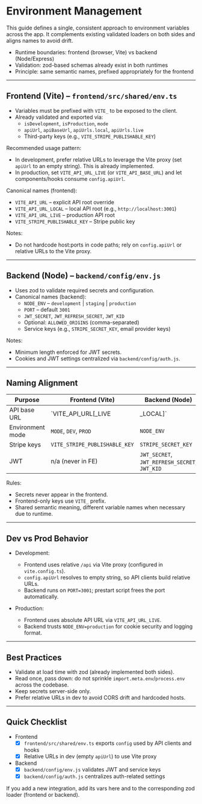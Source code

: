 # Environment Management

This guide defines a single, consistent approach to environment variables across the app. It complements existing validated loaders on both sides and aligns names to avoid drift.

- Runtime boundaries: frontend (browser, Vite) vs backend (Node/Express)
- Validation: zod-based schemas already exist in both runtimes
- Principle: same semantic names, prefixed appropriately for the frontend

---

## Frontend (Vite) – `frontend/src/shared/env.ts`
- Variables must be prefixed with `VITE_` to be exposed to the client.
- Already validated and exported via:
  - `isDevelopment`, `isProduction`, `mode`
  - `apiUrl`, `apiBaseUrl`, `apiUrls.local`, `apiUrls.live`
  - Third-party keys (e.g., `VITE_STRIPE_PUBLISHABLE_KEY`)

Recommended usage pattern:
- In development, prefer relative URLs to leverage the Vite proxy (set `apiUrl` to an empty string). This is already implemented.
- In production, set `VITE_API_URL_LIVE` (or `VITE_API_BASE_URL`) and let components/hooks consume `config.apiUrl`.

Canonical names (frontend):
- `VITE_API_URL` – explicit API root override
- `VITE_API_URL_LOCAL` – local API root (e.g., `http://localhost:3001`)
- `VITE_API_URL_LIVE` – production API root
- `VITE_STRIPE_PUBLISHABLE_KEY` – Stripe public key

Notes:
- Do not hardcode host:ports in code paths; rely on `config.apiUrl` or relative URLs to the Vite proxy.

---

## Backend (Node) – `backend/config/env.js`
- Uses zod to validate required secrets and configuration.
- Canonical names (backend):
  - `NODE_ENV` – `development` | `staging` | `production`
  - `PORT` – default `3001`
  - `JWT_SECRET`, `JWT_REFRESH_SECRET`, `JWT_KID`
  - Optional: `ALLOWED_ORIGINS` (comma-separated)
  - Service keys (e.g., `STRIPE_SECRET_KEY`, email provider keys)

Notes:
- Minimum length enforced for JWT secrets.
- Cookies and JWT settings centralized via `backend/config/auth.js`.

---

## Naming Alignment

| Purpose                  | Frontend (Vite)             | Backend (Node)           |
|--------------------------|-----------------------------|--------------------------|
| API base URL             | `VITE_API_URL[_LIVE|_LOCAL]`| `PORT`, ingress maps URL |
| Environment mode         | `MODE`, `DEV`, `PROD`       | `NODE_ENV`               |
| Stripe keys              | `VITE_STRIPE_PUBLISHABLE_KEY`| `STRIPE_SECRET_KEY`     |
| JWT                      | n/a (never in FE)           | `JWT_SECRET`, `JWT_REFRESH_SECRET`, `JWT_KID` |

Rules:
- Secrets never appear in the frontend.
- Frontend-only keys use `VITE_` prefix.
- Shared semantic meaning, different variable names when necessary due to runtime.

---

## Dev vs Prod Behavior

- Development:
  - Frontend uses relative `/api` via Vite proxy (configured in `vite.config.ts`).
  - `config.apiUrl` resolves to empty string, so API clients build relative URLs.
  - Backend runs on `PORT=3001`; prestart script frees the port automatically.

- Production:
  - Frontend uses absolute API URL via `VITE_API_URL_LIVE`.
  - Backend trusts `NODE_ENV=production` for cookie security and logging format.

---

## Best Practices

- Validate at load time with zod (already implemented both sides).
- Read once, pass down: do not sprinkle `import.meta.env`/`process.env` across the codebase.
- Keep secrets server-side only.
- Prefer relative URLs in dev to avoid CORS drift and hardcoded hosts.

---

## Quick Checklist

- Frontend
  - [x] `frontend/src/shared/env.ts` exports `config` used by API clients and hooks
  - [x] Relative URLs in dev (empty `apiUrl`) to use Vite proxy

- Backend
  - [x] `backend/config/env.js` validates JWT and service keys
  - [x] `backend/config/auth.js` centralizes auth-related settings

If you add a new integration, add its vars here and to the corresponding zod loader (frontend or backend).
